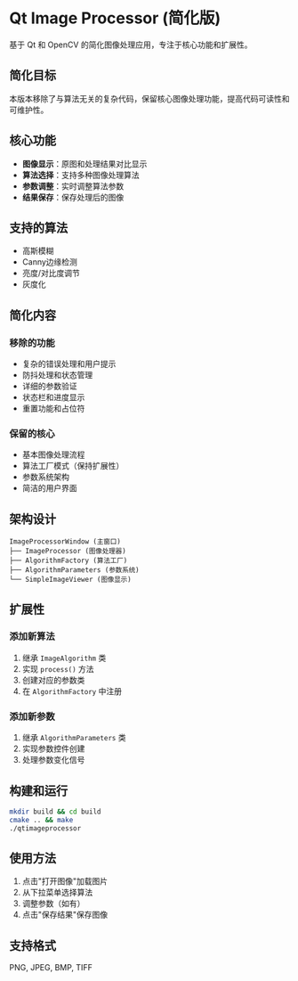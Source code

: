 # Qt Image Processor (简化版)

基于 Qt 和 OpenCV 的简化图像处理应用，专注于核心功能和扩展性。

## 简化目标

本版本移除了与算法无关的复杂代码，保留核心图像处理功能，提高代码可读性和可维护性。

## 核心功能

- **图像显示**：原图和处理结果对比显示
- **算法选择**：支持多种图像处理算法
- **参数调整**：实时调整算法参数
- **结果保存**：保存处理后的图像

## 支持的算法

- 高斯模糊
- Canny边缘检测
- 亮度/对比度调节
- 灰度化

## 简化内容

### 移除的功能
- 复杂的错误处理和用户提示
- 防抖处理和状态管理
- 详细的参数验证
- 状态栏和进度显示
- 重置功能和占位符

### 保留的核心
- 基本图像处理流程
- 算法工厂模式（保持扩展性）
- 参数系统架构
- 简洁的用户界面

## 架构设计

```
ImageProcessorWindow (主窗口)
├── ImageProcessor (图像处理器)
├── AlgorithmFactory (算法工厂)
├── AlgorithmParameters (参数系统)
└── SimpleImageViewer (图像显示)
```

## 扩展性

### 添加新算法
1. 继承 `ImageAlgorithm` 类
2. 实现 `process()` 方法
3. 创建对应的参数类
4. 在 `AlgorithmFactory` 中注册

### 添加新参数
1. 继承 `AlgorithmParameters` 类
2. 实现参数控件创建
3. 处理参数变化信号

## 构建和运行

```bash
mkdir build && cd build
cmake .. && make
./qtimageprocessor
```

## 使用方法

1. 点击"打开图像"加载图片
2. 从下拉菜单选择算法
3. 调整参数（如有）
4. 点击"保存结果"保存图像

## 支持格式

PNG, JPEG, BMP, TIFF
